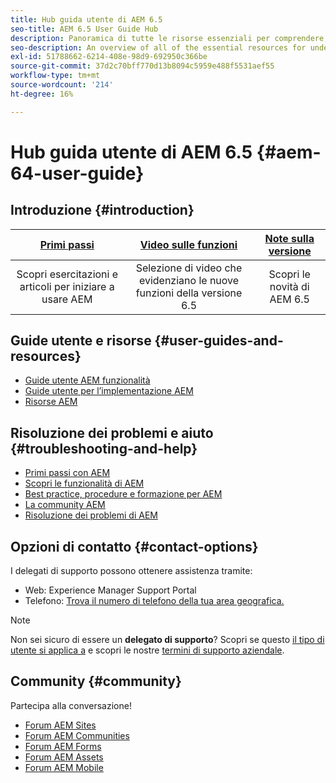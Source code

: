 ```yaml
---
title: Hub guida utente di AEM 6.5
seo-title: AEM 6.5 User Guide Hub
description: Panoramica di tutte le risorse essenziali per comprendere, installare, gestire e utilizzare AEM 6.5
seo-description: An overview of all of the essential resources for understanding, installing, managing, and using AEM 6.5
exl-id: 51788662-6214-408e-98d9-692950c366be
source-git-commit: 37d2c70bff770d13b8094c5959e488f5531aef55
workflow-type: tm+mt
source-wordcount: '214'
ht-degree: 16%

---
```


# Hub guida utente di AEM 6.5 {#aem-64-user-guide}

## Introduzione {#introduction}

| [Primi passi](https://experienceleague.adobe.com/docs/experience-manager-cloud-service/overview/home.html?lang=it) | [Video sulle funzioni](https://helpx.adobe.com/experience-manager/kt/index/aem-6-5-videos.html) | [Note sulla versione](https://helpx.adobe.com/it/experience-manager/6-5/release-notes.html) |
|:-:|:-:|:-:|
| Scopri esercitazioni e articoli per iniziare a usare AEM | Selezione di video che evidenziano le nuove funzioni della versione 6.5 | Scopri le novità di AEM 6.5 |

## Guide utente e risorse {#user-guides-and-resources}

* [Guide utente AEM funzionalità](capabilities.md)
* [Guide utente per l’implementazione AEM](implementation.md)
* [Risorse AEM](resources.md)

## Risoluzione dei problemi e aiuto {#troubleshooting-and-help}

* [Primi passi con AEM](new.md)
* [Scopri le funzionalità di AEM](learn.md)
* [Best practice, procedure e formazione per AEM](best-practice.md)
* [La community AEM](community.md)
* [Risoluzione dei problemi di AEM](troubleshooting.md)

## Opzioni di contatto {#contact-options}

I delegati di supporto possono ottenere assistenza tramite:

* Web: Experience Manager Support Portal
* Telefono: [Trova il numero di telefono della tua area geografica.](https://helpx.adobe.com/contact/dma-external/DMACustomeCareRegionalPhoneNumbers.html)

>[!NOTE]
>
>Non sei sicuro di essere un **delegato di supporto**? Scopri se questo [il tipo di utente si applica a](https://helpx.adobe.com/experience-cloud/supported-users.html) e scopri le nostre [termini di supporto aziendale](https://helpx.adobe.com/support/programs/enterprise-support-terms.html).

## Community {#community}

Partecipa alla conversazione!

* [Forum AEM Sites](https://help-forums.adobe.com/content/adobeforums/en/experience-manager-forum/adobe-experience-manager.html)
* [Forum AEM Communities](https://help-forums.adobe.com/content/adobeforums/en/experience-manager-forum/aem-communities.html)
* [Forum AEM Forms](https://help-forums.adobe.com/content/adobeforums/en/experience-manager-forum/aem-forms.html)
* [Forum AEM Assets](https://help-forums.adobe.com/content/adobeforums/en/experience-manager-forum/aem-assets.html)
* [Forum AEM Mobile](https://forums.adobe.com/community/experiencemanagermobile)
